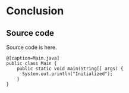 # Conclusion

## Source code

Source code is here.

```
@[caption=Main.java]
public class Main {
    public static void main(String[] args) {
      System.out.println("Initialized");
    }
}

```
